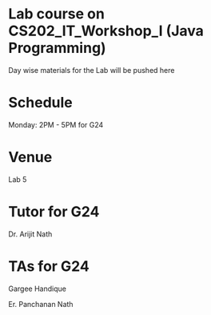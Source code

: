 # Lab course on CS202_IT_Workshop_I (Java Programming)
Day wise materials for the Lab will be pushed here 


# Schedule 

Monday: 2PM - 5PM for G24

# Venue 

Lab 5

# Tutor for G24

Dr. Arijit Nath

# TAs for G24

Gargee Handique 

Er. Panchanan Nath 


 
